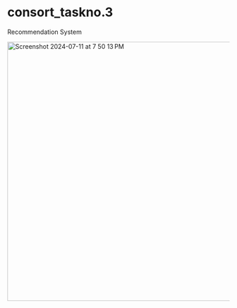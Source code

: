 # consort_taskno.3
Recommendation System


<img width="587" alt="Screenshot 2024-07-11 at 7 50 13 PM" src="https://github.com/AnkitDotCode/codsoft_taskno.3/assets/142796989/52d789da-7584-452a-adef-6112317d7bdc">
